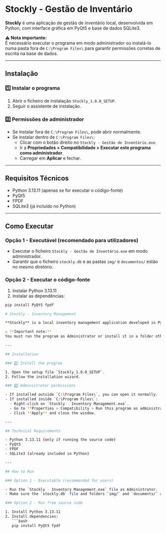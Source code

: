 # Stockly - Gestão de Inventário

**Stockly** é uma aplicação de gestão de inventário local, desenvolvida em Python, com interface gráfica em PyQt5 e base de dados SQLite3.

⚠️ **Nota importante:**  
É necessário executar o programa em modo administrador ou instalá-lo numa pasta fora de `C:\Program Files\` para garantir permissões corretas de escrita na base de dados.

---

## Instalação

### 1️⃣ Instalar o programa

1. Abrir o ficheiro de instalação `Stockly_1.0.0_SETUP`.
2. Seguir o assistente de instalação.

### 2️⃣ Permissões de administrador

- Se instalar fora de `C:\Program Files\`, pode abrir normalmente.
- Se instalar dentro de `C:\Program Files\`:
  - Clicar com o botão direito no `Stockly - Gestão de Inventário.exe`.
  - Ir a **Propriedades > Compatibilidade > Executar este programa como administrador**.
  - Carregar em **Aplicar** e fechar.

---

## Requisitos Técnicos

- Python 3.13.11 (apenas se for executar o código-fonte)
- PyQt5
- FPDF
- SQLite3 (já incluído no Python)

---

## Como Executar

### Opção 1 - Executável (recomendado para utilizadores)

- Executar o ficheiro `Stockly - Gestão de Inventário.exe` em modo administrador.
- Garantir que o ficheiro `stockly.db` e as pastas `img/` e `documentos/` estão no mesmo diretório.

### Opção 2 - Executar o código-fonte

1. Instalar Python 3.13.11
2. Instalar as dependências:
```bash
pip install PyQt5 fpdf

# Stockly - Inventory Management

**Stockly** is a local inventory management application developed in Python, with a graphical interface using PyQt5 and a SQLite3 database.

⚠️ **Important note:**  
You must run the program as Administrator or install it in a folder other than `C:\Program Files\` to ensure proper write permissions on the database.

---

## Installation

### 1️⃣ Install the program

1. Open the setup file `Stockly_1.0.0_SETUP`.  
2. Follow the installation wizard.

### 2️⃣ Administrator permissions

- If installed outside `C:\Program Files\`, you can open it normally.  
- If installed inside `C:\Program Files\`:  
  - Right-click on `Stockly - Inventory Management.exe`.  
  - Go to **Properties > Compatibility > Run this program as administrator**.  
  - Click **Apply** and close the window.

---

## Technical Requirements

- Python 3.13.11 (only if running the source code)  
- PyQt5  
- FPDF  
- SQLite3 (already included in Python)  

---

## How to Run

### Option 1 - Executable (recommended for users)

- Run the `Stockly - Inventory Management.exe` file as Administrator.  
- Make sure the `stockly.db` file and folders `img/` and `documents/` are in the same directory.

### Option 2 - Run from source code

1. Install Python 3.13.11  
2. Install dependencies:  
   ```bash
   pip install PyQt5 fpdf

